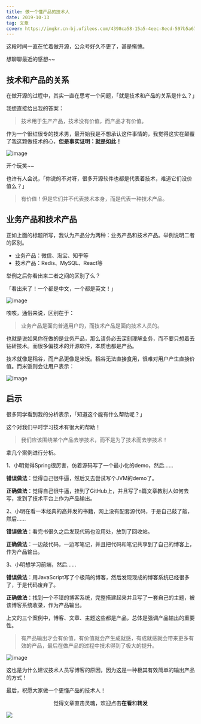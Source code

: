 ```yaml
---
title: 做一个懂产品的技术人
date: 2019-10-13
tag: 文章
cover: https://imgkr.cn-bj.ufileos.com/4398ca58-15a5-4eec-8ecd-597b5a67317d.png
---
```


这段时间一直在忙着做开源，公众号好久不更了，甚是惭愧。

想聊聊最近的感想~~

## 技术和产品的关系

在做开源的过程中，其实一直在思考一个问题，「就是技术和产品的关系是什么？」

我想直接给出我的答案：

> 技术用于生产产品，技术没有价值，而产品才有价值。

作为一个很红很专的技术男，最开始我是不想承认这件事情的，我觉得这实在颠覆了我这颗做技术的心，**但是事实证明：就是如此！**

![image](https://imgkr.cn-bj.ufileos.com/4398ca58-15a5-4eec-8ecd-597b5a67317d.png)

开个玩笑~~

也许有人会说，「你说的不对呀，很多开源软件也都是代表着技术，难道它们没价值么？」

> 有价值！但是它们并不代表技术本身，而是代表一种技术产品。

## 业务产品和技术产品

正如上面的标题所写，我认为产品分为两种：业务产品和技术产品。举例说明二者的区别。

- 业务产品：微信、淘宝、知乎等
- 技术产品：Redis、MySQL、React等

举例之后你看出来二者之间的区别了么？

「看出来了！一个都是中文，一个都是英文！」

![image](https://imgkr.cn-bj.ufileos.com/85981f32-16ee-4690-b26f-91d0a94af88a.png)

咳咳，通俗来说，区别在于：

> 业务产品是面向普通用户的，而技术产品是面向技术人员的。

也就是说如果你在做的是业务产品，那么请务必去深刻理解业务，而不要只想着去钻研技术。而很多偏技术的开源软件，本质也都是产品。

技术就像是稻谷，而产品更像是米饭。稻谷无法直接食用，很难对用户产生直接价值。而米饭则会让用户表示：

![image](https://imgkr.cn-bj.ufileos.com/4998e9bc-80db-4c02-8536-9e54f94bede2.png)

## 启示

很多同学看到我的分析表示，「知道这个能有什么帮助呢？」

这个对我们平时学习技术有很大的帮助！

> 我们应该围绕某个产品去学技术，而不是为了技术而去学技术！

拿几个案例进行分析。

1、小明觉得Spring很厉害，仿着源码写了一个最小化的demo，然后......

**错误做法**：觉得自己很牛逼，然后又去尝试写个JVM的demo了。

**正确做法**：觉得自己很牛逼，挂到了GitHub上，并且写了n篇文章教别人如何去写，发到了技术平台上作为产品输出。

2、小明在看一本经典的高并发的书籍，网上没有配套源代码，于是自己敲了敲，然后......

**错误做法**：看完书很久之后发现代码也没用处，放到了回收站。

**正确做法**：一边敲代码，一边写笔记，并且把代码和笔记共享到了自己的博客上，作为产品输出。

3、小明想学习前端，然后......

**错误做法**：用JavaScript写了个极简的博客，然后发现现成的博客系统已经很多了，于是代码废弃了。

**正确做法**：找到一个不错的博客系统，完整搭建起来并且写了一套自己的主题，被该博客系统收录，作为产品输出。

上文的三个案例中，博客、文章、主题这些都是产品，总体是强调产品输出的重要性。

> 有产品输出才会有价值，有价值就会产生成就感，有成就感就会带来更多有效的产品，最后在做产品的过程中技术得到了极大的提升。

![image](https://imgkr.cn-bj.ufileos.com/5f508205-5670-4659-9e06-ff008eff1433.png)

这也是为什么建议技术人员写博客的原因，因为这是一种极其有效简单的输出产品的方式！

最后，祝愿大家做一个更懂产品的技术人！

<span style="display:block;text-align:center;">觉得文章直击灵魂，欢迎点击<strong>在看</strong>和<strong>转发</strong></span>

![](https://gitee.com/guanpengchn/picture/raw/master/2020-9-11/1599805100027-image.png)

